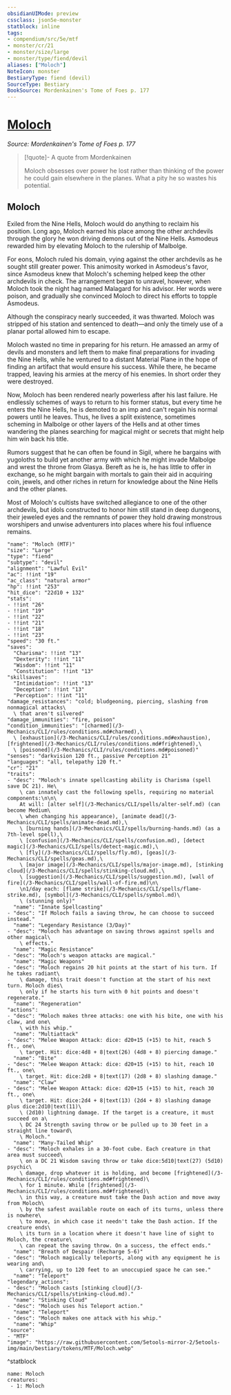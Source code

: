 ```yaml
---
obsidianUIMode: preview
cssclass: json5e-monster
statblock: inline
tags:
- compendium/src/5e/mtf
- monster/cr/21
- monster/size/large
- monster/type/fiend/devil
aliases: ["Moloch"]
NoteIcon: monster
BestiaryType: fiend (devil)
SourceType: Bestiary
BookSource: Mordenkainen's Tome of Foes p. 177
---
```

# [Moloch](3-Mechanics\CLI\bestiary\npc/moloch-mtf.md)
*Source: Mordenkainen's Tome of Foes p. 177*  

> [!quote]- A quote from Mordenkainen  
> 
> Moloch obsesses over power he lost rather than thinking of the power he could gain elsewhere in the planes. What a pity he so wastes his potential.

## Moloch

Exiled from the Nine Hells, Moloch would do anything to reclaim his position. Long ago, Moloch earned his place among the other archdevils through the glory he won driving demons out of the Nine Hells. Asmodeus rewarded him by elevating Moloch to the rulership of Malbolge.

For eons, Moloch ruled his domain, vying against the other archdevils as he sought still greater power. This animosity worked in Asmodeus's favor, since Asmodeus knew that Moloch's scheming helped keep the other archdevils in check. The arrangement began to unravel, however, when Moloch took the night hag named Malagard for his advisor. Her words were poison, and gradually she convinced Moloch to direct his efforts to topple Asmodeus.

Although the conspiracy nearly succeeded, it was thwarted. Moloch was stripped of his station and sentenced to death—and only the timely use of a planar portal allowed him to escape.

Moloch wasted no time in preparing for his return. He amassed an army of devils and monsters and left them to make final preparations for invading the Nine Hells, while he ventured to a distant Material Plane in the hope of finding an artifact that would ensure his success. While there, he became trapped, leaving his armies at the mercy of his enemies. In short order they were destroyed.

Now, Moloch has been rendered nearly powerless after his last failure. He endlessly schemes of ways to return to his former status, but every time he enters the Nine Hells, he is demoted to an imp and can't regain his normal powers until he leaves. Thus, he lives a split existence, sometimes scheming in Malbolge or other layers of the Hells and at other times wandering the planes searching for magical might or secrets that might help him win back his title.

Rumors suggest that he can often be found in Sigil, where he bargains with yugoloths to build yet another army with which he might invade Malbolge and wrest the throne from Glasya. Bereft as he is, he has little to offer in exchange, so he might bargain with mortals to gain their aid in acquiring coin, jewels, and other riches in return for knowledge about the Nine Hells and the other planes.

Most of Moloch's cultists have switched allegiance to one of the other archdevils, but idols constructed to honor him still stand in deep dungeons, their jeweled eyes and the remnants of power they hold drawing monstrous worshipers and unwise adventurers into places where his foul influence remains.

```statblock
"name": "Moloch (MTF)"
"size": "Large"
"type": "fiend"
"subtype": "devil"
"alignment": "Lawful Evil"
"ac": !!int "19"
"ac_class": "natural armor"
"hp": !!int "253"
"hit_dice": "22d10 + 132"
"stats":
- !!int "26"
- !!int "19"
- !!int "22"
- !!int "21"
- !!int "18"
- !!int "23"
"speed": "30 ft."
"saves":
  "Charisma": !!int "13"
  "Dexterity": !!int "11"
  "Wisdom": !!int "11"
  "Constitution": !!int "13"
"skillsaves":
  "Intimidation": !!int "13"
  "Deception": !!int "13"
  "Perception": !!int "11"
"damage_resistances": "cold; bludgeoning, piercing, slashing from nonmagical attacks\
  \ that aren't silvered"
"damage_immunities": "fire, poison"
"condition_immunities": "[charmed](/3-Mechanics/CLI/rules/conditions.md#charmed),\
  \ [exhaustion](/3-Mechanics/CLI/rules/conditions.md#exhaustion), [frightened](/3-Mechanics/CLI/rules/conditions.md#frightened),\
  \ [poisoned](/3-Mechanics/CLI/rules/conditions.md#poisoned)"
"senses": "darkvision 120 ft., passive Perception 21"
"languages": "all, telepathy 120 ft."
"cr": "21"
"traits":
- "desc": "Moloch's innate spellcasting ability is Charisma (spell save DC 21). He\
    \ can innately cast the following spells, requiring no material components:\n\n\
    At will: [alter self](/3-Mechanics/CLI/spells/alter-self.md) (can become Medium\
    \ when changing his appearance), [animate dead](/3-Mechanics/CLI/spells/animate-dead.md),\
    \ [burning hands](/3-Mechanics/CLI/spells/burning-hands.md) (as a 7th-level spell),\
    \ [confusion](/3-Mechanics/CLI/spells/confusion.md), [detect magic](/3-Mechanics/CLI/spells/detect-magic.md),\
    \ [fly](/3-Mechanics/CLI/spells/fly.md), [geas](/3-Mechanics/CLI/spells/geas.md),\
    \ [major image](/3-Mechanics/CLI/spells/major-image.md), [stinking cloud](/3-Mechanics/CLI/spells/stinking-cloud.md),\
    \ [suggestion](/3-Mechanics/CLI/spells/suggestion.md), [wall of fire](/3-Mechanics/CLI/spells/wall-of-fire.md)\n\
    \n1/day each: [flame strike](/3-Mechanics/CLI/spells/flame-strike.md), [symbol](/3-Mechanics/CLI/spells/symbol.md)\
    \ (stunning only)"
  "name": "Innate Spellcasting"
- "desc": "If Moloch fails a saving throw, he can choose to succeed instead."
  "name": "Legendary Resistance (3/Day)"
- "desc": "Moloch has advantage on saving throws against spells and other magical\
    \ effects."
  "name": "Magic Resistance"
- "desc": "Moloch's weapon attacks are magical."
  "name": "Magic Weapons"
- "desc": "Moloch regains 20 hit points at the start of his turn. If he takes radiant\
    \ damage, this trait doesn't function at the start of his next turn. Moloch dies\
    \ only if he starts his turn with 0 hit points and doesn't regenerate."
  "name": "Regeneration"
"actions":
- "desc": "Moloch makes three attacks: one with his bite, one with his claw, and one\
    \ with his whip."
  "name": "Multiattack"
- "desc": "Melee Weapon Attack: dice: d20+15 (+15) to hit, reach 5 ft., one\
    \ target. Hit: dice:4d8 + 8|text(26) (4d8 + 8) piercing damage."
  "name": "Bite"
- "desc": "Melee Weapon Attack: dice: d20+15 (+15) to hit, reach 10 ft., one\
    \ target. Hit: dice:2d8 + 8|text(17) (2d8 + 8) slashing damage."
  "name": "Claw"
- "desc": "Melee Weapon Attack: dice: d20+15 (+15) to hit, reach 30 ft., one\
    \ target. Hit: dice:2d4 + 8|text(13) (2d4 + 8) slashing damage plus dice:2d10|text(11)\
    \ (2d10) lightning damage. If the target is a creature, it must succeed on a\
    \ DC 24 Strength saving throw or be pulled up to 30 feet in a straight line toward\
    \ Moloch."
  "name": "Many-Tailed Whip"
- "desc": "Moloch exhales in a 30-foot cube. Each creature in that area must succeed\
    \ on a DC 21 Wisdom saving throw or take dice:5d10|text(27) (5d10) psychic\
    \ damage, drop whatever it is holding, and become [frightened](/3-Mechanics/CLI/rules/conditions.md#frightened)\
    \ for 1 minute. While [frightened](/3-Mechanics/CLI/rules/conditions.md#frightened)\
    \ in this way, a creature must take the Dash action and move away from Moloch\
    \ by the safest available route on each of its turns, unless there is nowhere\
    \ to move, in which case it needn't take the Dash action. If the creature ends\
    \ its turn in a location where it doesn't have line of sight to Moloch, the creature\
    \ can repeat the saving throw. On a success, the effect ends."
  "name": "Breath of Despair (Recharge 5-6)"
- "desc": "Moloch magically teleports, along with any equipment he is wearing and\
    \ carrying, up to 120 feet to an unoccupied space he can see."
  "name": "Teleport"
"legendary_actions":
- "desc": "Moloch casts [stinking cloud](/3-Mechanics/CLI/spells/stinking-cloud.md)."
  "name": "Stinking Cloud"
- "desc": "Moloch uses his Teleport action."
  "name": "Teleport"
- "desc": "Moloch makes one attack with his whip."
  "name": "Whip"
"source":
- "MTF"
"image": "https://raw.githubusercontent.com/5etools-mirror-2/5etools-img/main/bestiary/tokens/MTF/Moloch.webp"
```
^statblock

```encounter-table
name: Moloch
creatures:
 - 1: Moloch
```